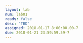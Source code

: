 ```yaml
---
layout: lab
num: lab01
ready: false
desc: "TBD"
assigned: 2018-01-17 8:00:00.00-7
due: 2018-01-21 23:59:59.59-7
---
```

